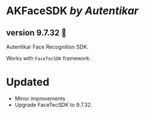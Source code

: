 # AKFaceSDK *by Autentikar*
## version 9.7.32 :rocket:

Autentikar Face Recognition SDK. 

Works with `FaceTecSDK` framework.

# Updated
* Minor improvements
* Upgrade FaceTecSDK to 9.7.32.
